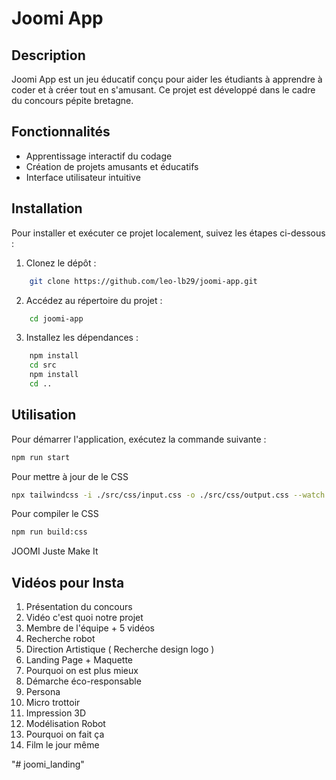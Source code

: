 # Joomi App

## Description

Joomi App est un jeu éducatif conçu pour aider les étudiants à apprendre à coder et à créer tout en s'amusant. Ce projet est développé dans le cadre du concours pépite bretagne.

## Fonctionnalités

* Apprentissage interactif du codage
* Création de projets amusants et éducatifs
* Interface utilisateur intuitive

## Installation

Pour installer et exécuter ce projet localement, suivez les étapes ci-dessous :

1. Clonez le dépôt :
 

```sh
    git clone https://github.com/leo-lb29/joomi-app.git
 ```

2. Accédez au répertoire du projet :
 

```sh
    cd joomi-app
 ```

3. Installez les dépendances :

```sh
    npm install
    cd src
    npm install
    cd ..
```

## Utilisation

Pour démarrer l'application, exécutez la commande suivante :

```sh
npm run start
```

Pour mettre à jour de le CSS

```sh
npx tailwindcss -i ./src/css/input.css -o ./src/css/output.css --watch

```

Pour compiler le CSS

```sh
npm run build:css
```


JOOMI
Juste Make It


##  Vidéos pour Insta

1. Présentation du concours
2. Vidéo c'est quoi notre projet
3. Membre de l'équipe + 5 vidéos
4. Recherche robot
5. Direction Artistique ( Recherche design logo )
6. Landing Page + Maquette 
7. Pourquoi on est plus mieux
8. Démarche éco-responsable
9. Persona
10. Micro trottoir
11. Impression 3D
12. Modélisation Robot
13. Pourquoi on fait ça
14. Film le jour même

"# joomi_landing" 
